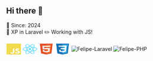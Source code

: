 ## Hi there 👋

<div style="display: inline_block">
 👻 Since: 2024 <br>
 🤖 XP in Laravel
 ✏️ Working with JS!

</div>

<div style="display: inline_block"><br>
  <img align="center" alt="Felipe-Js" height="30" width="40" src="https://raw.githubusercontent.com/devicons/devicon/master/icons/javascript/javascript-plain.svg">
  <img align="center" alt="Felipe-React" height="30" width="40" src="https://raw.githubusercontent.com/devicons/devicon/master/icons/react/react-original.svg">
  <img align="center" alt="Felipe-HTML" height="30" width="40" src="https://raw.githubusercontent.com/devicons/devicon/master/icons/html5/html5-original.svg">
  <img align="center" alt="Felipe-CSS" height="30" width="40" src="https://raw.githubusercontent.com/devicons/devicon/master/icons/css3/css3-original.svg">
  <img align="center" alt="Felipe-Laravel" height="30" width="40" src="https://cdn.jsdelivr.net/gh/devicons/devicon@latest/icons/laravel/laravel-original.svg">
  <img align= "center" alt="Felipe-PHP" height="30 width="40" src="https://cdn.jsdelivr.net/gh/devicons/devicon@latest/icons/php/php-original.svg">
</div>



